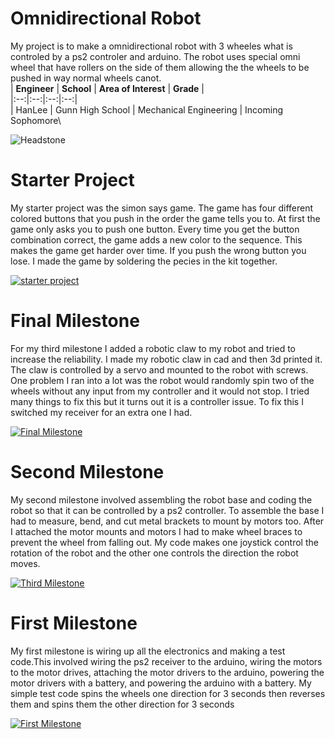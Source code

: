 # Omnidirectional Robot

My project is to make a omnidirectional robot with 3 wheeles what is controled by a ps2 controler and arduino. The robot uses special omni wheel that have rollers on the side of them allowing the the wheels to be pushed in way normal wheels canot.\
| **Engineer** | **School** | **Area of Interest** | **Grade** |\
|:--:|:--:|:--:|:--:|\
| HanLee | Gunn High School | Mechanical Engineering | Incoming Sophomore\

![Headstone](https://lh3.googleusercontent.com/pw/AM-JKLWRk2MhOk1C2fVSCO2bKyufvSHLogpqRSdhfJokraIVsKuTxa3t_cNLkhfsOGrLplST1Oz91UtP2LRJ3xWnT5R9aVN-bH1AwL5dbMSL5wtEjGcKX84IiHe2joWIhkNkMehlt4xriPI8BkElXDhswHF5=s1586-no?authuser=1)

# Starter Project
My starter project was the simon says game. The game has four different colored buttons that you push in the order the game tells you to. At first the game only asks you to push one button. Every time you get the button combination correct, the game adds a new color to the sequence. This makes the game get harder over time. If you push the wrong button you lose. I made the game by soldering the pecies in the kit together.

[![starter project](https://i3.ytimg.com/vi/p54ISF6T88s/maxresdefault.jpg )](https://www.youtube.com/watch?v=p54ISF6T88s)
 
# Final Milestone

For my third milestone I added a robotic claw to my robot and tried to increase the reliability. I made my robotic claw in cad and then 3d printed it. The claw is controlled by a servo and mounted to the robot with screws. One problem I ran into a lot was the robot would randomly spin two of the wheels without any input from my controller and it would not stop. I tried many things to fix this but it turns out it is a controller issue. To fix this I switched my receiver for an extra one I had.

[![Final Milestone](https://i3.ytimg.com/vi/oEXQeqyzYWE/maxresdefault.jpg )](https://www.youtube.com/watch?v=oEXQeqyzYWE")
# Second Milestone

My second milestone involved assembling the robot base and coding the robot so that it can be controlled by a ps2 controller. To assemble the base I had to measure, bend, and cut metal brackets to mount by motors too. After I attached the motor mounts and motors I had to make wheel braces to prevent the wheel from falling out. My code makes one joystick control the rotation of the robot and the other one controls the direction the robot moves.
 
[![Third Milestone](https://i3.ytimg.com/vi/H9NAfWvAdG0/maxresdefault.jpg)](https://www.youtube.com/watch?v=H9NAfWvAdG0 "Second Milestone")
# First Milestone
  

My first milestone is wiring up all the electronics and making a test code.This involved wiring the ps2 receiver to the arduino, wiring the motors to the motor drives, attaching the motor drivers to the arduino, powering the motor drivers with a battery, and powering the arduino with a battery. My simple test code spins the wheels one direction for 3 seconds then reverses them and spins them the other direction for 3 seconds



[![First Milestone](https://i3.ytimg.com/vi/7tjlDF8DfJI/maxresdefault.jpg)](https://www.youtube.com/watch?v=7tjlDF8DfJI")
